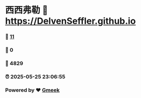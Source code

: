 # 西西弗勒 :link: https://DelvenSeffler.github.io 
### :page_facing_up: [11](https://DelvenSeffler.github.io/tag.html) 
### :speech_balloon: 0 
### :hibiscus: 4829 
### :alarm_clock: 2025-05-25 23:06:55 
### Powered by :heart: [Gmeek](https://github.com/Meekdai/Gmeek)
